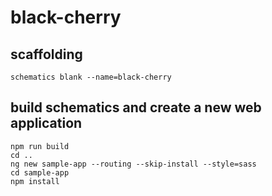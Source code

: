 # black-cherry

## scaffolding

```shell
schematics blank --name=black-cherry
```

## build schematics and create a new web application

```shell
npm run build
cd ..
ng new sample-app --routing --skip-install --style=sass
cd sample-app
npm install
```
